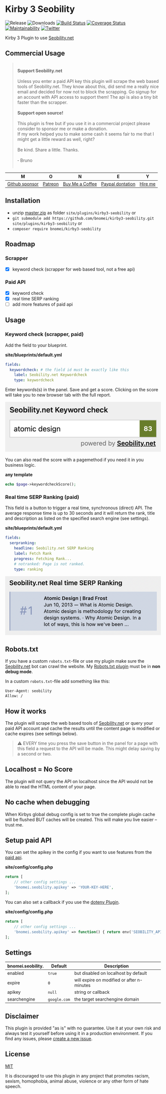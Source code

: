 # Kirby 3 Seobility

![Release](https://flat.badgen.net/packagist/v/bnomei/kirby3-seobility?color=ae81ff)
![Downloads](https://flat.badgen.net/packagist/dt/bnomei/kirby3-seobility?color=272822)
[![Build Status](https://flat.badgen.net/travis/bnomei/kirby3-seobility)](https://travis-ci.com/bnomei/kirby3-seobility)
[![Coverage Status](https://flat.badgen.net/coveralls/c/github/bnomei/kirby3-seobility)](https://coveralls.io/github/bnomei/kirby3-seobility) 
[![Maintainability](https://flat.badgen.net/codeclimate/maintainability/bnomei/kirby3-seobility)](https://codeclimate.com/github/bnomei/kirby3-seobility) 
[![Twitter](https://flat.badgen.net/badge/twitter/bnomei?color=66d9ef)](https://twitter.com/bnomei)

Kirby 3 Plugin to use [Seobility.net](https://www.seobility.net/?ref=kirby3-seobility-plugin)

## Commercial Usage

> <br>
> <b>Support Seobility.net</b><br><br>
> Unless you enter a paid API key this plugin will scrape the web based tools of Seobility.net. They know about this, did send me a really nice email and decided for now not to block the scrapping. Go signup for an account with API access to support them! The api is also a tiny bit faster than the scrapper.
> <br>
> <br>
> <b>Support open source!</b><br><br>
> This plugin is free but if you use it in a commercial project please consider to sponsor me or make a donation.<br>
> If my work helped you to make some cash it seems fair to me that I might get a little reward as well, right?<br><br>
> Be kind. Share a little. Thanks.<br><br>
> &dash; Bruno<br>
> &nbsp; 

| M | O | N | E | Y |
|---|----|---|---|---|
| [Github sponsor](https://github.com/sponsors/bnomei) | [Patreon](https://patreon.com/bnomei) | [Buy Me a Coffee](https://buymeacoff.ee/bnomei) | [Paypal dontation](https://www.paypal.me/bnomei/15) | [Hire me](mailto:b@bnomei.com?subject=Kirby) |

## Installation

- unzip [master.zip](https://github.com/bnomei/kirby3-seobility/archive/master.zip) as folder `site/plugins/kirby3-seobility` or
- `git submodule add https://github.com/bnomei/kirby3-seobility.git site/plugins/kirby3-seobility` or
- `composer require bnomei/kirby3-seobility`

## Roadmap

### Scrapper
- [x] keyword check (scrapper for web based tool, not a free api)

### Paid API
- [x] keyword check
- [x] real time SERP ranking
- [ ] add more features of paid api

## Usage

### Keyword check (scrapper, paid)
Add the field to your blueprint.

**site/blueprints/default.yml**
```yaml
fields:
  keywordcheck: # the field id must be exactly like this
    label: Seobility.net Keywordcheck
    type: keywordcheck
```

Enter keywords(s) in the panel. Save and get a score. Clicking on the score will take you to new browser tab with the full report.

![keywordcheck](https://raw.githubusercontent.com/bnomei/kirby3-seobility/master/screenshot-keywordcheck.png)

You can also read the score with a pagemethod if you need it in you business logic.

**any template**
```php
echo $page->keywordcheckScore();
```

### Real time SERP Ranking (paid)

This field is a button to trigger a real time, synchronous (direct) API. The average response time is up to 30 seconds and it will return the rank, title and description as listed on the specified search engine (see settings).

**site/blueprints/default.yml**
```yaml
fields:
  serpranking:
    headline: Seobility.net SERP Ranking
    label: Fetch Rank
    progress: Fetching Rank...
    # notranked: Page is not ranked.
    type: ranking
```

![ranking](https://raw.githubusercontent.com/bnomei/kirby3-seobility/master/screenshot-ranking.png)

## Robots.txt

If you have a custom `robots.txt`-file or use my plugin make sure the [Seobility.net](https://www.seobility.net/?ref=kirby3-seobility-plugin) bot can crawl the website. My [Robots.txt plugin](https://github.com/bnomei/kirby3-robots-txt) must be in **non debug mode**.

In a custom `robots.txt`-file add something like this:
```
User-Agent: seobility
Allow: /
```

## How it works

The plugin will scrape the web based tools of [Seobility.net](https://www.seobility.net/?ref=kirby3-seobility-plugin) or query your paid API account and cache the results until the content page is modified or cache expires (see settings below).

> ⚠️ EVERY time you press the save button in the panel for a page with this field a request to the API will be made. This might delay saving by a second or two.

## Localhost = No Score

The plugin will not query the API on localhost since the API would not be able to read the HTML content of your page.

## No cache when debugging

When Kirbys global debug config is set to true the complete plugin cache will be flushed BUT caches will be created. This will make you live easier – trust me.

## Setup paid API

You can set the apikey in the config if you want to use features from the [paid api](https://www.seobility.net/static/api/documentation.html).

**site/config/config.php**
```php
return [
    // other config settings ...
    'bnomei.seobility.apikey' => 'YOUR-KEY-HERE',
];
```

You can also set a callback if you use the [dotenv Plugin](https://github.com/bnomei/kirby3-dotenv).

**site/config/config.php**
```php
return [
    // other config settings ...
    'bnomei.seobility.apikey' => function() { return env('SEOBILITY_APIKEY'); },
];
```

## Settings

| bnomei.seobility. | Default      | Description                                |            
|-------------------|--------------|--------------------------------------------|
| enabled           | `true`       | but disabled on localhost by default       |
| expire            | `0`          | will expire on modified or after n-minutes |
| apikey            | `null`       | string or callback                         |
| searchengine      | `google.com` | the target searchengine domain             |

## Disclaimer

This plugin is provided "as is" with no guarantee. Use it at your own risk and always test it yourself before using it in a production environment. If you find any issues, please [create a new issue](https://github.com/bnomei/kirby3-seobility/issues/new).

## License

[MIT](https://opensource.org/licenses/MIT)

It is discouraged to use this plugin in any project that promotes racism, sexism, homophobia, animal abuse, violence or any other form of hate speech.
